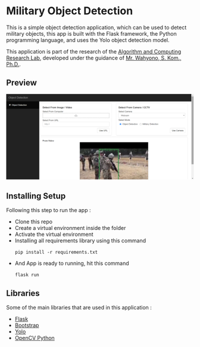 # Military Object Detection

This is a simple object detection application, which can be used to detect military objects, this app is built with the Flask framework, the Python programming language, and uses the Yolo object detection model.

This application is part of the research of the [Algorithm and Computing Research Lab](https://dcse.fmipa.ugm.ac.id/site/en/algorithm-and-computation-research-lab/), developed under the guidance of [Mr. Wahyono, S. Kom., Ph.D.](https://dcse.fmipa.ugm.ac.id/site/en/wahyono-s-kom/).

## Preview
![page1](./static/images/preview.png)


## Installing Setup
Following this step to run the app :

- Clone this repo
- Create a virtual environment inside the folder
- Activate the virtual environment
- Installing all requirements library using this command 
  ```
  pip install -r requirements.txt
  ```
- And App is ready to running, hit this command
  ```
  flask run
  ```

## Libraries
Some of the main libraries that are used in this application :

- [Flask](https://flask.palletsprojects.com/)
- [Bootstrap](https://getbootstrap.com/)
- [Yolo](https://github.com/AlexeyAB/darknet/)
- [OpenCV Python](https://github.com/skvark/opencv-python)